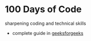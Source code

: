# 100 Days of Code 
sharpening coding and technical skills

- complete guide in [geeksforgeeks](https://www.geeksforgeeks.org/100-days-of-code-a-complete-guide-for-beginners-and-experienced/)